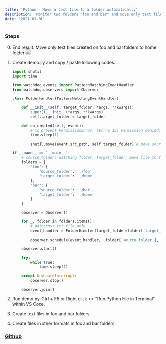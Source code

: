 ```yaml
---
title: 'Python - Move a text file to a folder automatically'
description: 'Monitor two folders "foo and bar" and move only text file created to home folder.'
date: '2021-01-01'
---
```

### Steps
0. End result. Move only text files created on foo and bar folders to home folder 
    ![](https://github.com/az-09/python-move-new-file-to-directory/blob/main/images/0.jpg?raw=true)

1. Create demo.py and copy / paste following codes.
    ``` python
    import shutil
    import time

    from watchdog.events import PatternMatchingEventHandler
    from watchdog.observers import Observer

    class FolderHandler(PatternMatchingEventHandler):

        def __init__(self, target_folder, *args, **kwargs):
            super().__init__(*args, **kwargs)
            self.target_folder = target_folder

        def on_created(self, event):
            # to prevent PermissionError: [Errno 13] Permission denied:
            time.sleep(1)
            
            shutil.move(event.src_path, self.target_folder) # move source file to target folder

    if __name__ == '__main__':
        # source_folder: watching folder, target_folder: move file to folder.
        folders = {
            'foo': {
                'source_folder': './foo',
                'target_folder': './home'
            },
            'bar': {
                'source_folder': './bar',
                'target_folder': './home'
            }
        }

        observer = Observer()

        for _, folder in folders.items():
            # patterns: txt file only
            event_handler = FolderHandler(target_folder=folder['target_folder'], patterns=['*.txt'],  ignore_directories=True, case_sensitive=False)
            
            observer.schedule(event_handler,  folder['source_folder'],  recursive=True)

        observer.start()

        try:
            while True:
                time.sleep(1)

        except KeyboardInterrupt:
            observer.stop()

        observer.join()
    ```
2. Run demo.py. Ctrl + F5 or Right click >> "Run Python File in Terminal"  within VS Code.

3. Create text files in foo and bar folders. 

4. Create files in other formats in foo and bar folders.

### [Github](https://github.com/az-09/python-move-new-file-to-directory)
